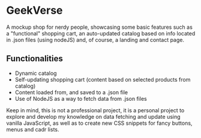 # GeekVerse
A mockup shop for nerdy people, showcasing some basic features such as a "functional" shopping cart, an auto-updated catalog based on info located in .json files (using nodeJS) and, of course, a landing and contact page.

<h2>Functionalities</h2>
  <ul>
    <li>Dynamic catalog</li>
    <li>Self-updating shopping cart (content based on selected products from catalog)</li>
    <li>Content loaded from, and saved to a .json file</li>
    <li>Use of NodeJS as a way to fetch data from .json files</li>
  </ul>
  
Keep in mind, this is not a professional project, it is a personal project to explore and develop my knowledge on data fetching and update using vanilla JavaScript, as well as to create new CSS snippets for fancy buttons, menus and cadr lists.
